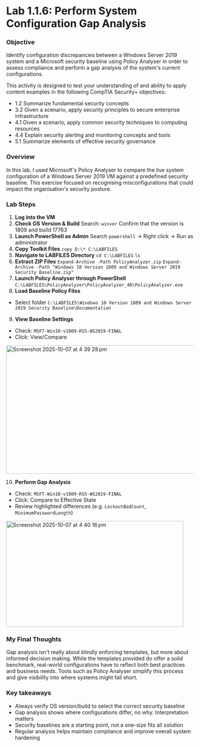 # Lab 1.1.6: Perform System Configuration Gap Analysis

### Objective
Identify configuration discrepancies between a Windows Server 2019 system and a Microsoft 
security baseline using Policy Analyser in order to assess compliance and perform a gap analysis of the system's
current configurations.

This activity is designed to test your understanding of and ability to apply content examples in the following CompTIA Security+ objectives:

* 1.2 Summarize fundamental security concepts
* 3.2 Given a scenario, apply security principles to secure enterprise infrastructure
* 4.1 Given a scenario, apply common security techniques to computing resources
* 4.4 Explain security alerting and monitoring concepts and tools
* 5.1 Summarize elements of effective security governance

### Overview
In this lab, I used Microsoft's Policy Analyser to compare the live system configuration of a 
Windows Server 2019 VM against a predefined security baseline. This exercise focused on recognising 
misconfigurations that could impact the organisation's security posture.

### Lab Steps 
1. **Log into the VM**
2. **Check OS Version & Build**
Search: ``winver`` 
Confirm that the version is 1809 and build 17763
3. **Launch PowerShell as Admin**
Search ``powershell`` -> Right click -> Run as administrator
4. **Copy Toolkit Files**
```copy D:\* C:\LABFILES```
5. **Navigate to LABFILES Directory**
```cd C:\LABFILES```
```ls```
6. **Extract ZIP Files**
```Expand-Archive -Path PolicyAnalyzer.zip```
```Expand-Archive -Path "Windows 10 Version 1809 and Windows Server 2019 Security Baseline.zip"```
7. **Launch Policy Analyser through PowerShell**
```C:\LABFILES\PolicyAnalyzer\PolicyAnalyzer_40\PolicyAnalyzer.exe```
8. **Load Baseline Policy Files**
* Select folder
``C:\LABFILES\Windows 10 Version 1809 and Windows Server 2019 Security Baseline\Documentation``
9. **View Baseline Settings**
* Check: ``MSFT-Win10-v1809-RS5-WS2019-FINAL``
* Click: View/Compare
<img width="628" height="345" alt="Screenshot 2025-10-07 at 4 39 28 pm" src="https://github.com/user-attachments/assets/11811013-b93c-4f82-80de-4a275c21b3a8" />

10. **Perform Gap Analysis**
* Check: ``MSFT-Win10-v1809-RS5-WS2019-FINAL``
* Click: Compare to Effective State
* Review highlighted differences (e.g. ``LockoutBadCount``, ``MinimumPasswordLength``)
<img width="476" height="285" alt="Screenshot 2025-10-07 at 4 40 16 pm" src="https://github.com/user-attachments/assets/f6fa818b-3985-4321-b961-2ceb80641615" />

### My Final Thoughts
Gap analysis isn't really about blindly enforcing templates, but more about informed decision
making. While the templates provided do offer a solid benchmark, real-world configurations have to 
reflect both best practices and business needs. Tools such as Policy Analyser simplify this process and give 
visibility into where systems might fall short.

### Key takeaways
* Always verify OS version/build to select the correct security baseline
* Gap analysis shows where configurations differ, no why. Interpretation matters
* Security baselines are a starting point, not a one-size fits all solution
* Regular analysis helps maintain compliance and improve overall system hardening

